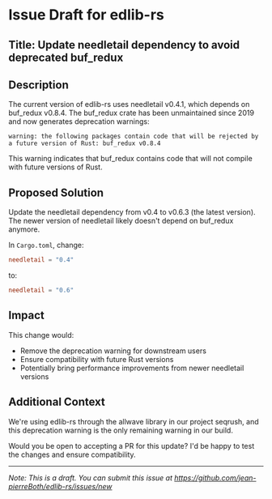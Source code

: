 # Issue Draft for edlib-rs

## Title: Update needletail dependency to avoid deprecated buf_redux

## Description

The current version of edlib-rs uses needletail v0.4.1, which depends on buf_redux v0.8.4. The buf_redux crate has been unmaintained since 2019 and now generates deprecation warnings:

```
warning: the following packages contain code that will be rejected by a future version of Rust: buf_redux v0.8.4
```

This warning indicates that buf_redux contains code that will not compile with future versions of Rust.

## Proposed Solution

Update the needletail dependency from v0.4 to v0.6.3 (the latest version). The newer version of needletail likely doesn't depend on buf_redux anymore.

In `Cargo.toml`, change:
```toml
needletail = "0.4"
```

to:
```toml
needletail = "0.6"
```

## Impact

This change would:
- Remove the deprecation warning for downstream users
- Ensure compatibility with future Rust versions
- Potentially bring performance improvements from newer needletail versions

## Additional Context

We're using edlib-rs through the allwave library in our project seqrush, and this deprecation warning is the only remaining warning in our build.

Would you be open to accepting a PR for this update? I'd be happy to test the changes and ensure compatibility.

---
*Note: This is a draft. You can submit this issue at https://github.com/jean-pierreBoth/edlib-rs/issues/new*